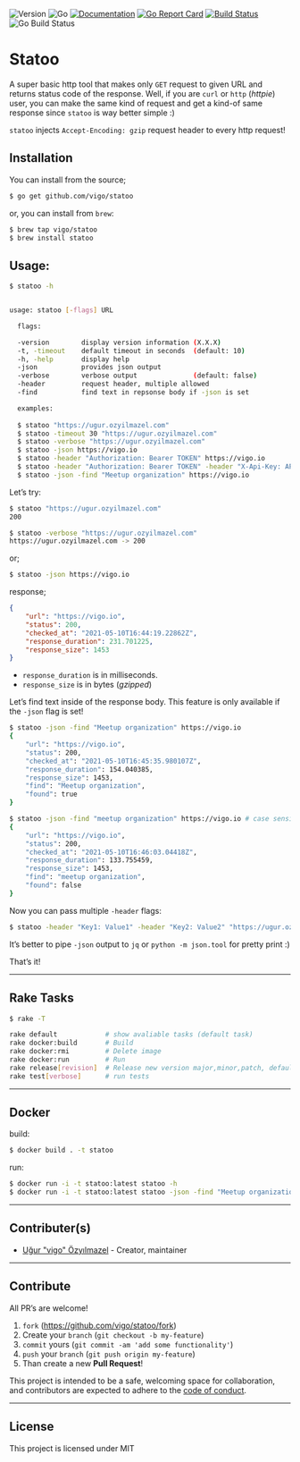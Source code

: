 ![Version](https://img.shields.io/badge/version-1.0.1-orange.svg)
![Go](https://img.shields.io/badge/go-1.16-black.svg)
[![Documentation](https://godoc.org/github.com/vigo/statoo?status.svg)](https://pkg.go.dev/github.com/vigo/statoo)
[![Go Report Card](https://goreportcard.com/badge/github.com/vigo/statoo)](https://goreportcard.com/report/github.com/vigo/statoo)
[![Build Status](https://travis-ci.org/vigo/statoo.svg?branch=main)](https://travis-ci.org/vigo/statoo)
![Go Build Status](https://github.com/vigo/statoo/actions/workflows/go.yml/badge.svg)

# Statoo

A super basic http tool that makes only `GET` request to given URL and returns
status code of the response. Well, if you are `curl` or `http` (*httpie*) user,
you can make the same kind of request and get a kind-of same response since
`statoo` is way better simple :)

`statoo` injects `Accept-Encoding: gzip` request header to every http request!

## Installation

You can install from the source;

```bash
$ go get github.com/vigo/statoo
```

or, you can install from `brew`:

```bash
$ brew tap vigo/statoo
$ brew install statoo
```

## Usage:

```bash
$ statoo -h


usage: statoo [-flags] URL

  flags:

  -version        display version information (X.X.X)
  -t, -timeout    default timeout in seconds  (default: 10)
  -h, -help       display help
  -json           provides json output
  -verbose        verbose output              (default: false)
  -header         request header, multiple allowed
  -find           find text in repsonse body if -json is set

  examples:
  
  $ statoo "https://ugur.ozyilmazel.com"
  $ statoo -timeout 30 "https://ugur.ozyilmazel.com"
  $ statoo -verbose "https://ugur.ozyilmazel.com"
  $ statoo -json https://vigo.io
  $ statoo -header "Authorization: Bearer TOKEN" https://vigo.io
  $ statoo -header "Authorization: Bearer TOKEN" -header "X-Api-Key: APIKEY" https://vigo.io
  $ statoo -json -find "Meetup organization" https://vigo.io

```

Let’s try:

```bash
$ statoo "https://ugur.ozyilmazel.com"
200

$ statoo -verbose "https://ugur.ozyilmazel.com"
https://ugur.ozyilmazel.com -> 200
```

or;

```bash
$ statoo -json https://vigo.io
```

response;

```json
{
    "url": "https://vigo.io",
    "status": 200,
    "checked_at": "2021-05-10T16:44:19.22862Z",
    "response_duration": 231.701225,
    "response_size": 1453
}
```

- `response_duration` is in milliseconds.
- `response_size` is in bytes (*gzipped*)

Let’s find text inside of the response body. This feature is only available
if the `-json` flag is set!

```bash
$ statoo -json -find "Meetup organization" https://vigo.io
{
    "url": "https://vigo.io",
    "status": 200,
    "checked_at": "2021-05-10T16:45:35.980107Z",
    "response_duration": 154.040385,
    "response_size": 1453,
    "find": "Meetup organization",
    "found": true
}

$ statoo -json -find "meetup organization" https://vigo.io # case sensitive
{
    "url": "https://vigo.io",
    "status": 200,
    "checked_at": "2021-05-10T16:46:03.04418Z",
    "response_duration": 133.755459,
    "response_size": 1453,
    "find": "meetup organization",
    "found": false
}
```

Now you can pass multiple `-header` flags:

```bash
$ statoo -header "Key1: Value1" -header "Key2: Value2" "https://ugur.ozyilmazel.com"
```

It’s better to pipe `-json` output to `jq` or `python -m json.tool` for pretty print :)

That’s it!

---

## Rake Tasks

```bash
$ rake -T

rake default            # show avaliable tasks (default task)
rake docker:build       # Build
rake docker:rmi         # Delete image
rake docker:run         # Run
rake release[revision]  # Release new version major,minor,patch, default: patch
rake test[verbose]      # run tests
```

---

## Docker

build:

```bash
$ docker build . -t statoo
```

run:

```bash
$ docker run -i -t statoo:latest statoo -h
$ docker run -i -t statoo:latest statoo -json -find "Meetup organization" https://vigo.io
```

---

## Contributer(s)

* [Uğur "vigo" Özyılmazel](https://github.com/vigo) - Creator, maintainer

---

## Contribute

All PR’s are welcome!

1. `fork` (https://github.com/vigo/statoo/fork)
1. Create your `branch` (`git checkout -b my-feature`)
1. `commit` yours (`git commit -am 'add some functionality'`)
1. `push` your `branch` (`git push origin my-feature`)
1. Than create a new **Pull Request**!

This project is intended to be a safe, welcoming space for collaboration, and
contributors are expected to adhere to the [code of conduct][coc].

---

## License

This project is licensed under MIT

[coc]: https://github.com/vigo/statoo/blob/main/CODE_OF_CONDUCT.md